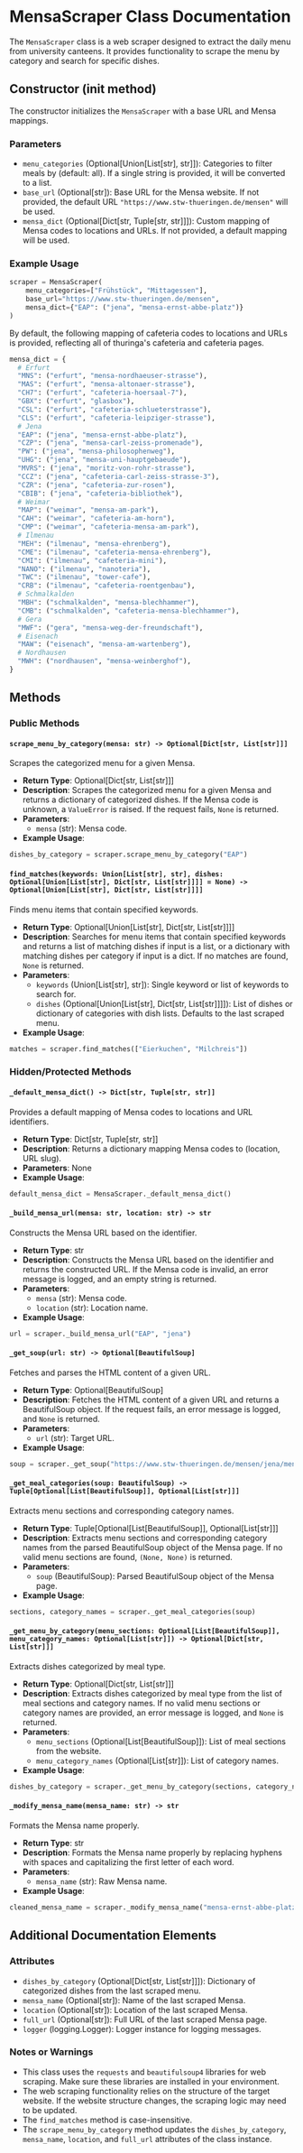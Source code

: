 # MensaScraper Class Documentation

The `MensaScraper` class is a web scraper designed to extract the daily menu from university canteens. It provides functionality to scrape the menu by category and search for specific dishes.

## Constructor (__init__ method)

The constructor initializes the `MensaScraper` with a base URL and Mensa mappings.

### Parameters

- `menu_categories` (Optional[Union[List[str], str]]): Categories to filter meals by (default: all). If a single string is provided, it will be converted to a list.
- `base_url` (Optional[str]): Base URL for the Mensa website. If not provided, the default URL `"https://www.stw-thueringen.de/mensen"` will be used.
- `mensa_dict` (Optional[Dict[str, Tuple[str, str]]]): Custom mapping of Mensa codes to locations and URLs. If not provided, a default mapping will be used.

### Example Usage

```python
scraper = MensaScraper(
    menu_categories=["Frühstück", "Mittagessen"],
    base_url="https://www.stw-thueringen.de/mensen",
    mensa_dict={"EAP": ("jena", "mensa-ernst-abbe-platz")}
)
```

By default, the following mapping of cafeteria codes to locations and URLs is provided, reflecting all of thuringa's cafeteria and cafeteria pages.

```python
mensa_dict = {
  # Erfurt
  "MNS": ("erfurt", "mensa-nordhaeuser-strasse"),
  "MAS": ("erfurt", "mensa-altonaer-strasse"),
  "CH7": ("erfurt", "cafeteria-hoersaal-7"),
  "GBX": ("erfurt", "glasbox"),
  "CSL": ("erfurt", "cafeteria-schlueterstrasse"),
  "CLS": ("erfurt", "cafeteria-leipziger-strasse"),
  # Jena
  "EAP": ("jena", "mensa-ernst-abbe-platz"),
  "CZP": ("jena", "mensa-carl-zeiss-promenade"),
  "PW": ("jena", "mensa-philosophenweg"),
  "UHG": ("jena", "mensa-uni-hauptgebaeude"),
  "MVRS": ("jena", "moritz-von-rohr-strasse"),
  "CCZ": ("jena", "cafeteria-carl-zeiss-strasse-3"),
  "CZR": ("jena", "cafeteria-zur-rosen"),
  "CBIB": ("jena", "cafeteria-bibliothek"),
  # Weimar
  "MAP": ("weimar", "mensa-am-park"),
  "CAH": ("weimar", "cafeteria-am-horn"),
  "CMP": ("weimar", "cafeteria-mensa-am-park"),
  # Ilmenau
  "MEH": ("ilmenau", "mensa-ehrenberg"),
  "CME": ("ilmenau", "cafeteria-mensa-ehrenberg"),
  "CMI": ("ilmenau", "cafeteria-mini"),
  "NANO": ("ilmenau", "nanoteria"),
  "TWC": ("ilmenau", "tower-cafe"),
  "CRB": ("ilmenau", "cafeteria-roentgenbau"),
  # Schmalkalden
  "MBH": ("schmalkalden", "mensa-blechhammer"),
  "CMB": ("schmalkalden", "cafeteria-mensa-blechhammer"),
  # Gera
  "MWF": ("gera", "mensa-weg-der-freundschaft"),
  # Eisenach
  "MAW": ("eisenach", "mensa-am-wartenberg"),
  # Nordhausen
  "MWH": ("nordhausen", "mensa-weinberghof"),
}
```
## Methods

### Public Methods

#### `scrape_menu_by_category(mensa: str) -> Optional[Dict[str, List[str]]]`

Scrapes the categorized menu for a given Mensa.

- **Return Type**: Optional[Dict[str, List[str]]]
- **Description**: Scrapes the categorized menu for a given Mensa and returns a dictionary of categorized dishes. If the Mensa code is unknown, a `ValueError` is raised. If the request fails, `None` is returned.
- **Parameters**:
  - `mensa` (str): Mensa code.
- **Example Usage**:

```python
dishes_by_category = scraper.scrape_menu_by_category("EAP")
```

#### `find_matches(keywords: Union[List[str], str], dishes: Optional[Union[List[str], Dict[str, List[str]]]] = None) -> Optional[Union[List[str], Dict[str, List[str]]]]`

Finds menu items that contain specified keywords.

- **Return Type**: Optional[Union[List[str], Dict[str, List[str]]]]
- **Description**: Searches for menu items that contain specified keywords and returns a list of matching dishes if input is a list, or a dictionary with matching dishes per category if input is a dict. If no matches are found, `None` is returned.
- **Parameters**:
  - `keywords` (Union[List[str], str]): Single keyword or list of keywords to search for.
  - `dishes` (Optional[Union[List[str], Dict[str, List[str]]]]): List of dishes or dictionary of categories with dish lists. Defaults to the last scraped menu.
- **Example Usage**:

```python
matches = scraper.find_matches(["Eierkuchen", "Milchreis"])
```

### Hidden/Protected Methods

#### `_default_mensa_dict() -> Dict[str, Tuple[str, str]]`

Provides a default mapping of Mensa codes to locations and URL identifiers.

- **Return Type**: Dict[str, Tuple[str, str]]
- **Description**: Returns a dictionary mapping Mensa codes to (location, URL slug).
- **Parameters**: None
- **Example Usage**:

```python
default_mensa_dict = MensaScraper._default_mensa_dict()
```

#### `_build_mensa_url(mensa: str, location: str) -> str`

Constructs the Mensa URL based on the identifier.

- **Return Type**: str
- **Description**: Constructs the Mensa URL based on the identifier and returns the constructed URL. If the Mensa code is invalid, an error message is logged, and an empty string is returned.
- **Parameters**:
  - `mensa` (str): Mensa code.
  - `location` (str): Location name.
- **Example Usage**:

```python
url = scraper._build_mensa_url("EAP", "jena")
```

#### `_get_soup(url: str) -> Optional[BeautifulSoup]`

Fetches and parses the HTML content of a given URL.

- **Return Type**: Optional[BeautifulSoup]
- **Description**: Fetches the HTML content of a given URL and returns a BeautifulSoup object. If the request fails, an error message is logged, and `None` is returned.
- **Parameters**:
  - `url` (str): Target URL.
- **Example Usage**:

```python
soup = scraper._get_soup("https://www.stw-thueringen.de/mensen/jena/mensa-ernst-abbe-platz.html")
```

#### `_get_meal_categories(soup: BeautifulSoup) -> Tuple[Optional[List[BeautifulSoup]], Optional[List[str]]]`

Extracts menu sections and corresponding category names.

- **Return Type**: Tuple[Optional[List[BeautifulSoup]], Optional[List[str]]]
- **Description**: Extracts menu sections and corresponding category names from the parsed BeautifulSoup object of the Mensa page. If no valid menu sections are found, `(None, None)` is returned.
- **Parameters**:
  - `soup` (BeautifulSoup): Parsed BeautifulSoup object of the Mensa page.
- **Example Usage**:

```python
sections, category_names = scraper._get_meal_categories(soup)
```

#### `_get_menu_by_category(menu_sections: Optional[List[BeautifulSoup]], menu_category_names: Optional[List[str]]) -> Optional[Dict[str, List[str]]]`

Extracts dishes categorized by meal type.

- **Return Type**: Optional[Dict[str, List[str]]]
- **Description**: Extracts dishes categorized by meal type from the list of meal sections and category names. If no valid menu sections or category names are provided, an error message is logged, and `None` is returned.
- **Parameters**:
  - `menu_sections` (Optional[List[BeautifulSoup]]): List of meal sections from the website.
  - `menu_category_names` (Optional[List[str]]): List of category names.
- **Example Usage**:

```python
dishes_by_category = scraper._get_menu_by_category(sections, category_names)
```

#### `_modify_mensa_name(mensa_name: str) -> str`

Formats the Mensa name properly.

- **Return Type**: str
- **Description**: Formats the Mensa name properly by replacing hyphens with spaces and capitalizing the first letter of each word.
- **Parameters**:
  - `mensa_name` (str): Raw Mensa name.
- **Example Usage**:

```python
cleaned_mensa_name = scraper._modify_mensa_name("mensa-ernst-abbe-platz")
```

## Additional Documentation Elements

### Attributes

- `dishes_by_category` (Optional[Dict[str, List[str]]]): Dictionary of categorized dishes from the last scraped menu.
- `mensa_name` (Optional[str]): Name of the last scraped Mensa.
- `location` (Optional[str]): Location of the last scraped Mensa.
- `full_url` (Optional[str]): Full URL of the last scraped Mensa page.
- `logger` (logging.Logger): Logger instance for logging messages.

### Notes or Warnings

- This class uses the `requests` and `beautifulsoup4` libraries for web scraping. Make sure these libraries are installed in your environment.
- The web scraping functionality relies on the structure of the target website. If the website structure changes, the scraping logic may need to be updated.
- The `find_matches` method is case-insensitive.
- The `scrape_menu_by_category` method updates the `dishes_by_category`, `mensa_name`, `location`, and `full_url` attributes of the class instance.